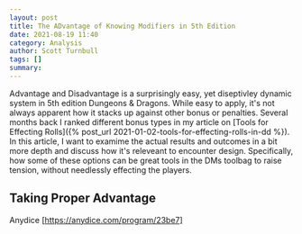 ```yaml
---
layout: post
title: The ADvantage of Knowing Modifiers in 5th Edition
date: 2021-08-19 11:40
category: Analysis
author: Scott Turnbull
tags: []
summary: 
---
```

Advantage and Disadvantage is a surprisingly easy, yet diseptivley dynamic system in 5th edition Dungeons & Dragons. While easy to apply, it's not always apparent how it stacks up against other bonus or penalties. Several months back I ranked different bonus types in my article on [Tools for Effecting Rolls]({% post_url 2021-01-02-tools-for-effecting-rolls-in-dd %}). In this article, I want to examime the actual results and outcomes in a bit more depth and discuss how it's releveant to encounter design. Specifically, how some of these options can be great tools in the DMs toolbag to raise tension, without needlessly effecting the players.

## Taking Proper Advantage

Anydice [https://anydice.com/program/23be7]
